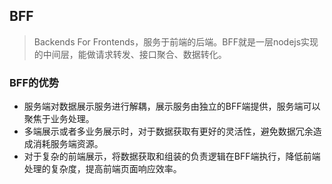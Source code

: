 ## BFF
> Backends For Frontends，服务于前端的后端。BFF就是一层nodejs实现的中间层，能做请求转发、接口聚合、数据转化。

### BFF的优势
- 服务端对数据展示服务进行解耦，展示服务由独立的BFF端提供，服务端可以聚焦于业务处理。
- 多端展示或者多业务展示时，对于数据获取有更好的灵活性，避免数据冗余造成消耗服务端资源。
- 对于复杂的前端展示，将数据获取和组装的负责逻辑在BFF端执行，降低前端处理的复杂度，提高前端页面响应效率。